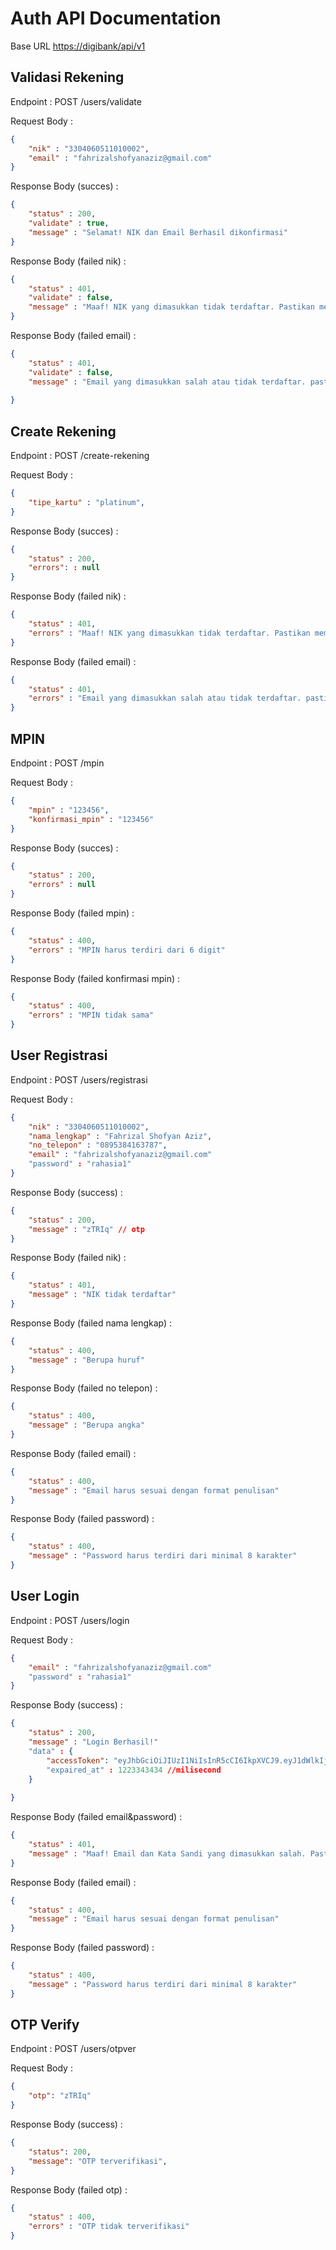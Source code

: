 # Auth API Documentation

Base URL [https://digibank/api/v1](https://digibank/api/v1)

## Validasi Rekening



Endpoint : POST /users/validate

Request Body :

```json
{
    "nik" : "3304060511010002",
    "email" : "fahrizalshofyanaziz@gmail.com"
}
```

Response Body (succes) :

```json
{
    "status" : 200,
    "validate" : true,
    "message" : "Selamat! NIK dan Email Berhasil dikonfirmasi"
}
```


Response Body (failed nik) :

```json
{
    "status" : 401,
    "validate" : false,
    "message" : "Maaf! NIK yang dimasukkan tidak terdaftar. Pastikan memasukkan NIK yang benar"
}
```


Response Body (failed email) :

```json
{
    "status" : 401,
    "validate" : false,
    "message" : "Email yang dimasukkan salah atau tidak terdaftar. pastikan email benar atau silahkan registrasi dahulu"
    
}
```


## Create Rekening



Endpoint : POST /create-rekening

Request Body :

```json
{
    "tipe_kartu" : "platinum",
}
```

Response Body (succes) :

```json
{
    "status" : 200,
    "errors": : null
}
```


Response Body (failed nik) :

```json
{
    "status" : 401,
    "errors" : "Maaf! NIK yang dimasukkan tidak terdaftar. Pastikan memasukkan NIK yang benar"
}
```


Response Body (failed email) :

```json
{
    "status" : 401,
    "errors" : "Email yang dimasukkan salah atau tidak terdaftar. pastikan email benar atau silahkan registrasi dahulu"
}
```


## MPIN



Endpoint : POST /mpin

Request Body :

```json
{
    "mpin" : "123456",
    "konfirmasi_mpin" : "123456"
}
```

Response Body (succes) :

```json
{
    "status" : 200,
    "errors" : null
}
```


Response Body (failed mpin) :

```json
{
    "status" : 400,
    "errors" : "MPIN harus terdiri dari 6 digit"
}
```


Response Body (failed konfirmasi mpin) :

```json
{
    "status" : 400,
    "errors" : "MPIN tidak sama"
}
```


## User Registrasi



Endpoint : POST /users/registrasi

Request Body :

```json
{
    "nik" : "3304060511010002",
    "nama_lengkap" : "Fahrizal Shofyan Aziz",
    "no_telepon" : "0895384163787",
    "email" : "fahrizalshofyanaziz@gmail.com"
    "password" : "rahasia1"
}
```

Response Body (success) :

```json
{
    "status" : 200,
    "message" : "zTRIq" // otp
}
```


Response Body (failed nik) :

```json
{
    "status" : 401,
    "message" : "NIK tidak terdaftar"
}
```


Response Body (failed nama lengkap) :

```json
{
    "status" : 400,
    "message" : "Berupa huruf"
}
```


Response Body (failed no telepon) :

```json
{
    "status" : 400,
    "message" : "Berupa angka"
}
```


Response Body (failed email) :

```json
{
    "status" : 400,
    "message" : "Email harus sesuai dengan format penulisan"
}
```

Response Body (failed password) :

```json
{
    "status" : 400,
    "message" : "Password harus terdiri dari minimal 8 karakter"
}
```



## User Login



Endpoint : POST /users/login

Request Body :

```json
{
    "email" : "fahrizalshofyanaziz@gmail.com"
    "password" : "rahasia1"
}
```

Response Body (success) :

```json
{
    "status" : 200,
    "message" : "Login Berhasil!"
    "data" : {
        "accessToken": "eyJhbGciOiJIUzI1NiIsInR5cCI6IkpXVCJ9.eyJ1dWlkIjoiYTQzNjUzYjEtMjk2Ni00NDY1LWE0YjktZjRmYmM0OTE3NzVhIiwiaWF0IjoxNjg2MzIxMzQ0LCJleHAiOjE2ODYzMjE2NDR9.mzHMPKXzlOkHpRFAq3Sol5ALtc5TH0l_o4aN4YZxLMA"
        "expaired_at" : 1223343434 //milisecond
    }
    
}
```


Response Body (failed email&password) :

```json
{
    "status" : 401,
    "message" : "Maaf! Email dan Kata Sandi yang dimasukkan salah. Pastikan Email dan Kata Sandi benar."
}
```


Response Body (failed email) :

```json
{
    "status" : 400,
    "message" : "Email harus sesuai dengan format penulisan"
}
```

Response Body (failed password) :

```json
{
    "status" : 400,
    "message" : "Password harus terdiri dari minimal 8 karakter"
}
```


## OTP Verify



Endpoint : POST /users/otpver

Request Body :

```json
{
    "otp": "zTRIq"
}
```

Response Body (success) :

```json
{
    "status": 200,
    "message": "OTP terverifikasi",
}
```


Response Body (failed otp) :

```json
{
    "status" : 400,
    "errors" : "OTP tidak terverifikasi"
}
```
